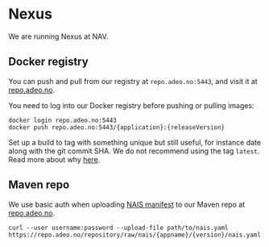 # Nexus

We are running Nexus at NAV.

## Docker registry

You can push and pull from our registry at `repo.adeo.no:5443`, and visit it at [repo.adeo.no](https://repo.adeo.no/#browse/browse/components:docker).

You need to log into our Docker registry before pushing or pulling images:

```text
docker login repo.adeo.no:5443
docker push repo.adeo.no:5443/{application}:{releaseVersion}
```

Set up a build to tag with something unique but still useful, for instance date along with the git commit SHA. We do not recommend using the tag `latest`. Read more about why [here](https://vsupalov.com/docker-latest-tag/).

## Maven repo

We use basic auth when uploading [NAIS manifest](https://github.com/nais/doc/tree/c4e8deb972ab60a39a34f32ddc8b7e9b954ec92a/documentation/contracts/README.md#nais-manifest) to our Maven repo at [repo.adeo.no](https://repo.adeo.no/).

```text
curl --user username:password --upload-file path/to/nais.yaml https://repo.adeo.no/repository/raw/nais/{appname}/{version}/nais.yaml
```

